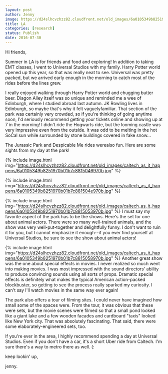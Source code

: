 ```yaml
---
layout: post
author: Jenny
image: https://d24slhcvzhzz82.cloudfront.net/old_images/6a0105349b8251970b01bb0924af70970d-500wi.jpg
title: LA
categories: [research]
status: Publish
date: 2016-07-30
---
```



Hi friends,

Summer in LA is for friends and food and exploring! In addition to taking EMT classes, I went to Universal Studios with my family. Harry Potter world opened up this year, so that was really neat to see. Universal was pretty packed, but we arrived early enough in the morning to catch most of the rides before the lines grew.

I really enjoyed walking through Harry Potter world and chugging butter beer. Diagon Alley itself was so unique and reminded me a wee of Edinburgh, where I studied abroad last autumn. JK Rowling lives in Edinburgh, so maybe that's why it felt vaguelyfamiliar. That section of the park was certainly very crowded, so if you're thinking of going anytime soon, I'd seriously recommend getting your tickets online and showing up at 7 in the morning! I didn't ride the Hogwarts ride, but the looming castle was very impressive even from the outside. It was odd to be melting in the hot SoCal sun while surrounded by stone buildings covered in fake snow...

The Jurassic Park and Despicable Me rides werealso fun. Here are some sights from my day at the park!

{% include image.html img="https://d24slhcvzhzz82.cloudfront.net/old_images/caltech_as_it_happens/6a0105349b8251970b01b7c8815046970b.jpg" %}


{% include image.html img="https://d24slhcvzhzz82.cloudfront.net/old_images/caltech_as_it_happens/6a0105349b8251970b01b7c881504e970b.jpg" %}


{% include image.html img="https://d24slhcvzhzz82.cloudfront.net/old_images/caltech_as_it_happens/6a0105349b8251970b01b7c8815053970b.jpg" %}
I must say my favorite aspect of the park has to be the shows. Here's the set for one about animal actors. There were so many well-trained animals, and the show was very well-put-together and delightfully funny. I don't want to ruin it for you, but I cannot emphasize it enough--if you ever find yourself at Universal Studios, be sure to see the show about animal actors!

{% include image.html img="https://d24slhcvzhzz82.cloudfront.net/old_images/caltech_as_it_happens/6a0105349b8251970b01b7c8815058970b.jpg" %}
Another great show was the one about special effects in movies. I never realized so much went into making movies. I was most impressed with the sound directors' ability to produce convincing sounds using all sorts of props. Dramatic special effects is definitely what makes the typical American action-packed blockbuster, so getting to see the process really sparked my curiosity. I can't say I'll watch movies in the same way ever again!

The park also offers a tour of filming sites. I could never have imagined how small some of the spaces were. From the tour, it was obvious that these were sets, but the movie scenes were filmed so that a small pond looked like a giant lake and a few wooden facades and cardboard "taxis" looked like New York city. That was absolutely fascinating. That said, there were some elaborately-engineered sets, too.

If you're ever in the area, I highly recommend spending a day at Universal Studios. Even if you don't have a car, it's a short Uber ride from Caltech. I'm sure there's a way to metro there as well. (:

keep lookin' up,

jenny.

